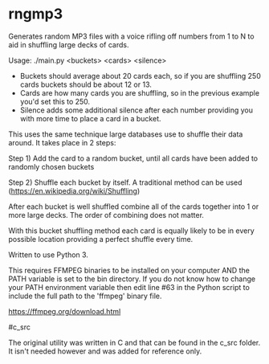# rngmp3
Generates random MP3 files with a voice rifling off numbers from 1 to N to aid in shuffling large decks of cards.

Usage: ./main.py \<buckets\> \<cards\> \<silence\>

* Buckets should average about 20 cards each, so if you are shuffling 250 cards buckets should be about 12 or 13.
* Cards are how many cards you are shuffling, so in the previous example you'd set this to 250.
* Silence adds some additional silence after each number providing you with more time to place a card in a bucket.

This uses the same technique large databases use to shuffle their data around. It takes place in 2 steps:

Step 1) Add the card to a random bucket, until all cards have been added to randomly chosen buckets

Step 2) Shuffle each bucket by itself. A traditional method can be used (https://en.wikipedia.org/wiki/Shuffling)

After each bucket is well shuffled combine all of the cards together into 1 or more large decks. The order of combining does not matter.

With this bucket shuffling method each card is equally likely to be in every possible location providing a perfect shuffle every time.

Written to use Python 3.

This requires FFMPEG binaries to be installed on your computer AND the PATH variable is set to the bin directory. If you do not know how to change your PATH environment variable then edit line #63 in the Python script to include the full path to the 'ffmpeg' binary file.

https://ffmpeg.org/download.html

#c_src

The original utility was written in C and that can be found in the c_src folder. It isn't needed however and was added for reference only.
